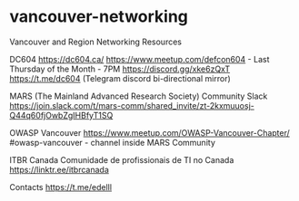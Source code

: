 # vancouver-networking
Vancouver and Region Networking Resources

DC604 https://dc604.ca/
https://www.meetup.com/defcon604 - Last Thursday of the Month - 7PM
https://discord.gg/xke6zQxT
https://t.me/dc604 (Telegram discord bi-directional mirror)

MARS (The Mainland Advanced Research Society) Community 
Slack https://join.slack.com/t/mars-comm/shared_invite/zt-2kxmuuosj-Q44q60fjOwbZgIHBfyT1SQ

OWASP Vancouver
https://www.meetup.com/OWASP-Vancouver-Chapter/
#owasp-vancouver - channel inside MARS Community

ITBR Canada
Comunidade de profissionais de TI no Canada
https://linktr.ee/itbrcanada

Contacts
https://t.me/edelll
